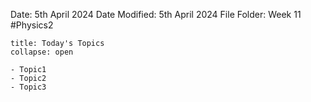 Date: 5th April 2024
Date Modified: 5th April 2024
File Folder: Week 11
#Physics2

```ad-abstract
title: Today's Topics
collapse: open

- Topic1
- Topic2
- Topic3

```

